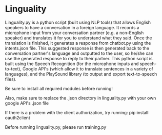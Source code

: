 # Linguality

Linguality.py is a python script (built using NLP tools) that allows English speakers to have a conversation in a foreign language. It records a microphone input from your conversation partner (e.g. a non-English speaker) and translates it for you to understand what they said. Once the translation is finished, it generates a response from chatbot.py using the intents.json file. This suggested response is then generated back to the conversation partner's language and outputted to the user, so he/she can use the generated response to reply to their partner. This python script is built using the Speech Recognition (for the microphone inputs and speech-to-text), Google API's (which allow it to translate sentences in a variety of languages), and the PlaySound library (to output and export text-to-speech files).

Be sure to install all required modules before running!

Also, make sure to replace the .json directory in linguality.py with your own google API's .json file

If there is a problem with the client authorization, try running:
pip install oauth2client

Before running linguality.py, please run training.py
